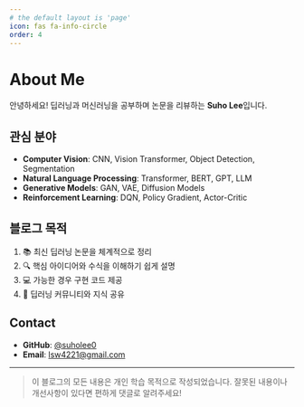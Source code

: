 ```yaml
---
# the default layout is 'page'
icon: fas fa-info-circle
order: 4
---
```


# About Me

안녕하세요! 딥러닝과 머신러닝을 공부하며 논문을 리뷰하는 **Suho Lee**입니다.

## 관심 분야

- **Computer Vision**: CNN, Vision Transformer, Object Detection, Segmentation
- **Natural Language Processing**: Transformer, BERT, GPT, LLM
- **Generative Models**: GAN, VAE, Diffusion Models
- **Reinforcement Learning**: DQN, Policy Gradient, Actor-Critic

## 블로그 목적

1. 📚 최신 딥러닝 논문을 체계적으로 정리
2. 🔍 핵심 아이디어와 수식을 이해하기 쉽게 설명
3. 💻 가능한 경우 구현 코드 제공
4. 🤝 딥러닝 커뮤니티와 지식 공유

## Contact

- **GitHub**: [@suholee0](https://github.com/suholee0)
- **Email**: lsw4221@gmail.com

---

> 이 블로그의 모든 내용은 개인 학습 목적으로 작성되었습니다.
> 잘못된 내용이나 개선사항이 있다면 편하게 댓글로 알려주세요!